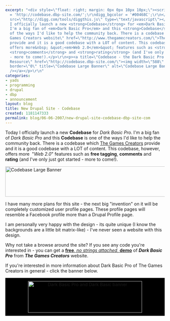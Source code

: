 ```yaml
---
excerpt: "<div style=\"float: right; margin: 0px 0px 10px 10px;\"><script type=\"text/javascript\">\r\ndigg_url
  = 'http://codebase.dbp-site.com/';\r\ndigg_bgcolor = '#00468C';\r\n</script> <script
  src=\"http://digg.com/tools/diggthis.js\" type=\"text/javascript\"></script></div>\r\n<p>Today
  I officially launch a new <strong>Codebase</strong> for <em>Dark Basic Pro</em>.
  I'm a big fan of <em>Dark Basic Pro</em> and this <strong>Codebase</strong> is one
  of the ways I'd like to help the community back. There is a codebase which <a title=\"The
  Games Creators website\" href=\"http://www.thegamecreators.com/\">The Games Creators</a>
  provide and it is a good codebase with a LOT of content. This codebase, however,
  offers more&nbsp; &quot;<em>Web 2.0</em>&quot; features such as <strong>free tagging</strong>,
  <strong>comments</strong> and <strong>rating</strong> (and I've only just got started
  - more to come!).</p>\r\n<p><a title=\"Codebase - the Dark Basic Pro Community Programming
  Resource\" href=\"http://codebase.dbp-site.com/\"><img width=\"588\" height=\"96\"
  border=\"0\" title=\"Codebase Large Banner\" alt=\"Codebase Large Banner\" src=\"http://codebase.dbp-site.com/codebase-banner-588-96.png\"
  /></a></p>\r\n"
categories:
- yads
- programming
- drupal
- dbp
- announcement
layout: blog
title: New Drupal Site - Codebase
created: 1181147333
permalink: blog/06-06-2007/new-drupal-site-codebase-dbp-site-com
---
```

<div style="float: right; margin: 0px 0px 10px 10px;"><script type="text/javascript">
digg_url = 'http://codebase.dbp-site.com/';
digg_bgcolor = '#00468C';
</script> <script src="http://digg.com/tools/diggthis.js" type="text/javascript"></script></div>
<p>Today I officially launch a new <strong>Codebase</strong> for <em>Dark Basic Pro</em>. I'm a big fan of <em>Dark Basic Pro</em> and this <strong>Codebase</strong> is one of the ways I'd like to help the community back. There is a codebase which <a title="The Games Creators website" href="http://www.thegamecreators.com/">The Games Creators</a> provide and it is a good codebase with a LOT of content. This codebase, however, offers more&nbsp; &quot;<em>Web 2.0</em>&quot; features such as <strong>free tagging</strong>, <strong>comments</strong> and <strong>rating</strong> (and I've only just got started - more to come!).</p>
<p><a title="Codebase - the Dark Basic Pro Community Programming Resource" href="http://codebase.dbp-site.com/"><img width="588" height="96" border="0" title="Codebase Large Banner" alt="Codebase Large Banner" src="http://codebase.dbp-site.com/codebase-banner-588-96.png" /></a></p>
<!--break-->
<p>I have many more plans for this site - the next big &quot;invention&quot; on it will be completely customized user profile pages. These profile pages will resemble a Facebook profile more than a Drupal Profile page.</p>
<p>I am personally very happy with the design - its quite unique (I know the backgrounds are a little bit matrix-like) - I've never seen a website with this design.</p>
<p>Why not take a browse around the site? If you see any code you're interested in - you can get a <a title="Free Dark Basic Pro Demo" href="http://darkbasicpro.thegamecreators.com/?f=trial"><strong>free</strong>, <em>no strings attached</em>, <strong>demo</strong></a> of <em><strong>Dark Basic Pro</strong></em> from <em><strong>The Games Creators</strong></em> website.</p>
<p>If you're interested in more information about Dark Basic Pro of The Games Creators in general - click the banner below.</p>
<div style="padding: 10px; background: rgb(0, 0, 0) none repeat scroll 0% 50%; -moz-background-clip: -moz-initial; -moz-background-origin: -moz-initial; -moz-background-inline-policy: -moz-initial; text-align: center;" id="codebase"><a href="http://www.thegamecreators.com/"><img width="360" height="100" border="0" src="http://codebase.dbp-site.com/themes/codebase/images/dbp-db-banner.png" alt="Dark Basic Pro and Dark Basic banner" title="The Games Creators Website" /></a></div>
